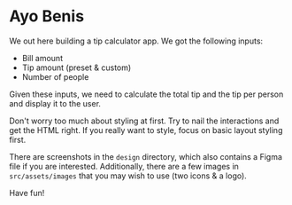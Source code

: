 # Ayo Benis

We out here building a tip calculator app. We got the following inputs:

- Bill amount
- Tip amount (preset & custom)
- Number of people

Given these inputs, we need to calculate the total tip and the tip per person and display it to the user.

Don't worry too much about styling at first. Try to nail the interactions and get the HTML right. If you really want to style, focus on basic layout styling first.

There are screenshots in the `design` directory, which also contains a Figma file if you are interested. Additionally, there are a few images in `src/assets/images` that you may wish to use (two icons & a logo).

Have fun!
